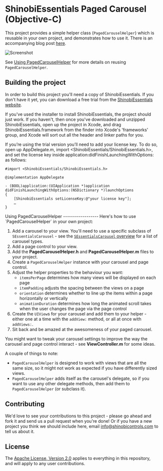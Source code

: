 ShinobiEssentials Paged Carousel (Objective-C)
=====================

This project provides a simple helper class (`PagedCarouselHelper`) which is reusable in your own project, and demonstrates how to use it. There is an accompanying blog post [here](http://www.shinobicontrols.com/blog/posts/2014/02/11/building-a-paged-carousel).

![Screenshot](screenshot.png?raw=true)

See [Using PagedCarouselHelper](#PagedCarouselHelper) for more details on reusing `PagedCarouselHelper`.

Building the project
------------------

In order to build this project you'll need a copy of ShinobiEssentials. If you don't have it yet, you can download a free trial from the [ShinobiEssentials website](http://www.shinobicontrols.com/ios/shinobiessentials/).

If you've used the installer to install ShinobiEssentials, the project should just work. If you haven't, then once you've downloaded and unzipped ShinobiEssentials, open up the project in Xcode, and drag ShinobiEssentials.framework from the finder into Xcode's 'frameworks' group, and Xcode will sort out all the header and linker paths for you.

If you’re using the trial version you’ll need to add your license key. To do so, open up AppDelegate.m, import <ShinobiEssentials/ShinobiEssentials.h>, and set the license key inside application:didFinishLaunchingWithOptions: as follows:

    #import <ShinobiEssentials/ShinobiEssentials.h>

    @implementation AppDelegate

    - (BOOL)application:(UIApplication *)application didFinishLaunchingWithOptions:(NSDictionary *)launchOptions
    {
        [ShinobiEssentials setLicenseKey:@"your license key"];
        …
    }

<a name="PagedCarouselHelper"/>
Using PagedCarouselHelper
------------------
Here's how to use `PagedCarouselHelper` in your own project:

1. Add a carousel to your view. You'll need to use a specific subclass of `SEssentialsCarousel` - see the [`SEssentialsCarousel` overview](http://www.shinobicontrols.com/docs/ShinobiControls/ShinobiEssentials/2.5.1/Standard/Normal/Classes/SEssentialsCarousel.html#overview) for a list of carousel types. 
2. Add a page control to your view.
3. Add the **PagedCarouselHelper.h** and **PagedCarouselHelper.m** files to your project.
4. Create a `PagedCarouselHelper` instance with your carousel and page control.
5. Adjust the helper properties to the behaviour you want:
    * `itemsPerPage` determines how many views will be displayed on each page
    * `itemPadding` adjusts the spacing between the views on a page
    * `orientation` determines whether to line up the items within a page horizontally or vertically
    * `animationDuration` determines how long the animated scroll takes when the user changes the page via the page control
6. Create the `UIView`s for your carousel and add them to your helper - either one at a time with the `addView:` method, or all at once with `addViews:`.
7. Sit back and be amazed at the awesomeness of your paged carousel.

You might want to tweak your carousel settings to improve the way the carousel and page control interact - see **ViewController.m** for some ideas.

A couple of things to note:

* `PagedCarouselHelper` is designed to work with views that are all the same size, so it might not work as expected if you have differently sized views.
* `PagedCarouselHelper` adds itself as the carousel's delegate, so if you want to use any other delegate methods, then add them to `PagedCarouselHelper` (or subclass it).

Contributing
------------

We'd love to see your contributions to this project - please go ahead and fork it and send us a pull request when you're done! Or if you have a new project you think we should include here, email info@shinobicontrols.com to tell us about it.

License
-------

The [Apache License, Version 2.0](license.txt) applies to everything in this repository, and will apply to any user contributions.

